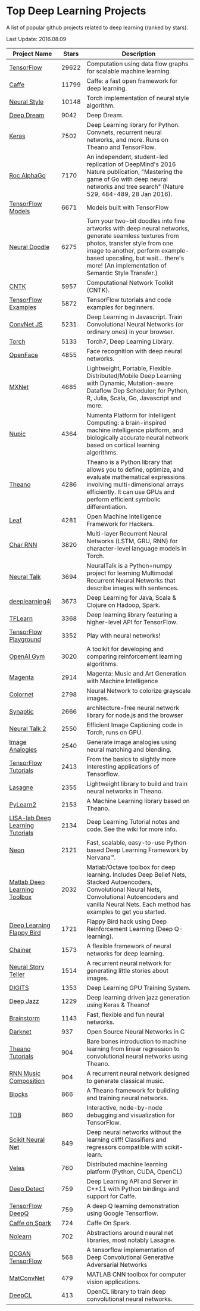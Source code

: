 # Top Deep Learning Projects
A list of popular github projects related to deep learning (ranked by stars).

Last Update: 2016.08.09

| Project Name| Stars | Description |
| ------- | ------ | ------ |
| [TensorFlow](https://github.com/tensorflow/tensorflow) | 29622 | Computation using data flow graphs for scalable machine learning.
| [Caffe](https://github.com/BVLC/caffe) | 11799 | Caffe: a fast open framework for deep learning.
| [Neural Style](https://github.com/jcjohnson/neural-style) | 10148 | Torch implementation of neural style algorithm.
| [Deep Dream](https://github.com/google/deepdream) | 9042 | Deep Dream.
| [Keras](https://github.com/fchollet/keras) | 7502 | Deep Learning library for Python. Convnets, recurrent neural networks, and more. Runs on Theano and TensorFlow.
| [Roc AlphaGo](https://github.com/Rochester-NRT/RocAlphaGo) | 7170 | An independent, student-led replication of DeepMind's 2016 Nature publication, "Mastering the game of Go with deep neural networks and tree search" (Nature 529, 484-489, 28 Jan 2016).
| [TensorFlow Models](https://github.com/tensorflow/models) | 6671 |  Models built with TensorFlow
| [Neural Doodle](https://github.com/alexjc/neural-doodle) | 6275 | Turn your two-bit doodles into fine artworks with deep neural networks, generate seamless textures from photos, transfer style from one image to another, perform example-based upscaling, but wait... there's more! (An implementation of Semantic Style Transfer.)
| [CNTK](https://github.com/Microsoft/CNTK) | 5957 | Computational Network Toolkit (CNTK).
| [TensorFlow Examples](https://github.com/aymericdamien/TensorFlow-Examples) | 5872 | TensorFlow tutorials and code examples for beginners.
| [ConvNet JS](https://github.com/karpathy/convnetjs) | 5231 | Deep Learning in Javascript. Train Convolutional Neural Networks (or ordinary ones) in your browser.
| [Torch](https://github.com/torch/torch7) | 5133 | Torch7, Deep Learning Library.
| [OpenFace](https://github.com/cmusatyalab/openface) | 4855 | Face recognition with deep neural networks.
| [MXNet](https://github.com/dmlc/mxnet) | 4685 | Lightweight, Portable, Flexible Distributed/Mobile Deep Learning with Dynamic, Mutation-aware Dataflow Dep Scheduler; for Python, R, Julia, Scala, Go, Javascript and more.
| [Nupic](https://github.com/numenta/nupic) | 4364 | Numenta Platform for Intelligent Computing: a brain-inspired machine intelligence platform, and biologically accurate neural network based on cortical learning algorithms.
| [Theano](https://github.com/Theano/Theano) | 4286 | Theano is a Python library that allows you to define, optimize, and evaluate mathematical expressions involving multi-dimensional arrays efficiently. It can use GPUs and perform efficient symbolic differentiation.
| [Leaf](https://github.com/autumnai/leaf) | 4281 | Open Machine Intelligence Framework for Hackers.
| [Char RNN](https://github.com/karpathy/char-rnn) | 3820 | Multi-layer Recurrent Neural Networks (LSTM, GRU, RNN) for character-level language models in Torch.
| [Neural Talk](https://github.com/karpathy/neuraltalk) | 3694 | NeuralTalk is a Python+numpy project for learning Multimodal Recurrent Neural Networks that describe images with sentences.
| [deeplearning4j](https://github.com/deeplearning4j/deeplearning4j) | 3673 | Deep Learning for Java, Scala & Clojure on Hadoop, Spark.
| [TFLearn](https://github.com/tflearn/tflearn) | 3368 | Deep learning library featuring a higher-level API for TensorFlow.
| [TensorFlow Playground](https://github.com/tensorflow/playground) | 3352 | Play with neural networks!
| [OpenAI Gym](https://github.com/openai/gym) | 3020 | A toolkit for developing and comparing reinforcement learning algorithms.
| [Magenta](https://github.com/tensorflow/magenta) | 2914 | Magenta: Music and Art Generation with Machine Intelligence
| [Colornet](https://github.com/pavelgonchar/colornet) | 2798 | Neural Network to colorize grayscale images.
| [Synaptic](https://github.com/cazala/synaptic) | 2666 | architecture-free neural network library for node.js and the browser
| [Neural Talk 2](https://github.com/karpathy/neuraltalk2) | 2550 | Efficient Image Captioning code in Torch, runs on GPU.
| [Image Analogies](https://github.com/awentzonline/image-analogies) | 2540 | Generate image analogies using neural matching and blending.
| [TensorFlow Tutorials](https://github.com/pkmital/tensorflow_tutorials) | 2413 | From the basics to slightly more interesting applications of Tensorflow.
| [Lasagne](https://github.com/Lasagne/Lasagne) | 2355 | Lightweight library to build and train neural networks in Theano.
| [PyLearn2](https://github.com/lisa-lab/pylearn2) | 2153 | A Machine Learning library based on Theano.
| [LISA-lab Deep Learning Tutorials](https://github.com/lisa-lab/DeepLearningTutorials) | 2134 | Deep Learning Tutorial notes and code. See the wiki for more info.
| [Neon](https://github.com/NervanaSystems/neon) | 2121 | Fast, scalable, easy-to-use Python based Deep Learning Framework by Nervana™.
| [Matlab Deep Learning Toolbox](https://github.com/rasmusbergpalm/DeepLearnToolbox) | 2032 | Matlab/Octave toolbox for deep learning. Includes Deep Belief Nets, Stacked Autoencoders, Convolutional Neural Nets, Convolutional Autoencoders and vanilla Neural Nets. Each method has examples to get you started.
| [Deep Learning Flappy Bird](https://github.com/yenchenlin1994/DeepLearningFlappyBird) | 1721 | Flappy Bird hack using Deep Reinforcement Learning (Deep Q-learning).
| [Chainer](https://github.com/pfnet/chainer) | 1573 | A flexible framework of neural networks for deep learning.
| [Neural Story Teller](https://github.com/ryankiros/neural-storyteller) | 1514 | A recurrent neural network for generating little stories about images.
| [DIGITS](https://github.com/NVIDIA/DIGITS) | 1353 | Deep Learning GPU Training System.
| [Deep Jazz](https://github.com/jisungk/deepjazz) | 1229 | Deep learning driven jazz generation using Keras & Theano!
| [Brainstorm](https://github.com/IDSIA/brainstorm) | 1143 | Fast, flexible and fun neural networks.
| [Darknet](https://github.com/pjreddie/darknet) | 937 | Open Source Neural Networks in C
| [Theano Tutorials](https://github.com/Newmu/Theano-Tutorials) | 904 | Bare bones introduction to machine learning from linear regression to convolutional neural networks using Theano.
| [RNN Music Composition](https://github.com/hexahedria/biaxial-rnn-music-composition) | 904 | A recurrent neural network designed to generate classical music.
| [Blocks](https://github.com/mila-udem/blocks) | 866 | A Theano framework for building and training neural networks.
| [TDB](https://github.com/ericjang/tdb) | 860 | Interactive, node-by-node debugging and visualization for TensorFlow.
| [Scikit Neural Net](https://github.com/aigamedev/scikit-neuralnetwork) | 849 | Deep neural networks without the learning cliff! Classifiers and regressors compatible with scikit-learn.
| [Veles](https://github.com/samsung/veles) | 760 | Distributed machine learning platform (Python, CUDA, OpenCL)
| [Deep Detect](https://github.com/beniz/deepdetect) | 759 | Deep Learning API and Server in C++11 with Python bindings and support for Caffe.
| [TensorFlow DeepQ](https://github.com/nivwusquorum/tensorflow-deepq) | 759 | A deep Q learning demonstration using Google Tensorflow.
| [Caffe on Spark](https://github.com/yahoo/CaffeOnSpark) | 724 | Caffe On Spark.
| [Nolearn](https://github.com/dnouri/nolearn) | 702 | Abstractions around neural net libraries, most notably Lasagne.
| [DCGAN TensorFlow](https://github.com/carpedm20/DCGAN-tensorflow) | 568 | A tensorflow implementation of Deep Convolutional Generative Adversarial Networks
| [MatConvNet](https://github.com/vlfeat/matconvnet)| 479 | MATLAB CNN toolbox for computer vision applications.
| [DeepCL](https://github.com/hughperkins/DeepCL)| 413 | OpenCL library to train deep convolutional neural networks.
